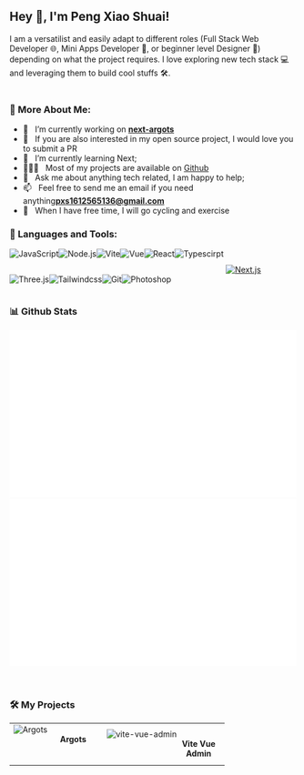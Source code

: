 ## Hey 👋, I'm Peng Xiao Shuai!

I am a versatilist and easily adapt to different roles (Full Stack Web Developer 🌐, Mini Apps Developer 📱, or beginner level Designer 🎨) depending on what the project requires. I love exploring new tech stack 💻 and leveraging them to build cool stuffs 🛠️.
<br/>
<br/>

### 🧐 More About Me:

- 🔭 &nbsp; I’m currently working on [**next-argots**](https://github.com/peng-xiao-shuai/next-argots)
- 🤝 &nbsp; If you are also interested in my open source project, I would love you to submit a PR
- 🌱 &nbsp; I’m currently learning Next;
- 👨🏻‍💻 &nbsp; Most of my projects are available on [Github](https://github.com/peng-xiao-shuai?tab=repositories)
- 💬 &nbsp; Ask me about anything tech related, I am happy to help;
- 📫 &nbsp; Feel free to send me an email if you need anything**pxs1612565136@gmail.com**
- 🚴 &nbsp; When I have free time, I will go cycling and exercise
  <br>

### 🔨 Languages and Tools:

<a href="https://developer.mozilla.org/en-US/docs/Web/JavaScript" target="_blank"> <img align="left" alt="JavaScript" height ="42px"  src="https://cdn.jsdelivr.net/gh/devicons/devicon@latest/icons/javascript/javascript-original.svg"> </a>
<a href="https://www.typescriptlang.org/" target="_blank" style="display: inline-block;"><img align="left" alt="Typescirpt" height ="42px" src="https://cdn.jsdelivr.net/gh/devicons/devicon@latest/icons/typescript/typescript-original.svg"></a>
<a href="https://nodejs.org" target="_blank"><img align="left" alt="Node.js" height ="42px" src="https://cdn.jsdelivr.net/gh/devicons/devicon@latest/icons/nodejs/nodejs-original.svg"></a>
<a href="https://vitejs.dev/" target="_blank"><img align="left" alt="Vite" height ="42px" src="https://cdn.jsdelivr.net/gh/devicons/devicon@latest/icons/vitejs/vitejs-original.svg"></a>
<a href="https://vuejs.org/" target="_blank"> <img align="left" alt="Vue" height ="42px" src="https://cdn.jsdelivr.net/gh/devicons/devicon@latest/icons/vuejs/vuejs-original.svg"></a>
<a href="https://reactjs.org/" target="_blank"> <img align="left" alt="React" height ="42px" src="https://cdn.jsdelivr.net/gh/devicons/devicon@latest/icons/react/react-original.svg"></a>
<a href="https://nextjs.org/" target="_blank"> <img src="https://cdn.jsdelivr.net/gh/devicons/devicon@latest/icons/nextjs/nextjs-original.svg" alt="Next.js" height='42px'/> </a>
<a href="https://threejs.org/" target="_blank"><img align="left" alt="Three.js" height ="42px" src="https://cdn.jsdelivr.net/gh/devicons/devicon@latest/icons/threejs/threejs-original.svg"></a>
<a href="https://tailwindcss.com/" target="_blank"> <img align="left" src="https://cdn.jsdelivr.net/gh/devicons/devicon@latest/icons/tailwindcss/tailwindcss-original.svg" alt="Tailwindcss" height ="42px"/> </a>
<a href="https://git-scm.com/" target="_blank"> <img src="https://cdn.jsdelivr.net/gh/devicons/devicon@latest/icons/git/git-original.svg" align="left" alt="Git" height='42px'/> </a>
<a href="https://www.adobe.com/products/photoshop.html" target="_blank"> <img src="https://cdn.jsdelivr.net/gh/devicons/devicon@latest/icons/photoshop/photoshop-original.svg" align="left" alt="Photoshop" height='42px'/> </a>

<br>

### 📊 Github Stats

<a href='https://github.com/peng-xiao-shuai/github-stats-transparent'>
  
![Stats Overview](https://raw.githubusercontent.com/peng-xiao-shuai/github-stats-transparent/output/generated/overview.svg)
![Most Used Languages](https://raw.githubusercontent.com/peng-xiao-shuai/github-stats-transparent/output/generated/languages.svg)

</a>

<br>

### 🛠️ My Projects

<table>
	<tr>
		<td align="center" width='150'>
			<a
				href="https://github.com/peng-xiao-shuai/next-argots"
				target="_blank"
			>
				<img
					alt="Argots"
					src="https://argots.cn/logo.svg"
					height="68"
					align="left"
				/>
			</a>
			<br/>
			<b>Argots</b>
		</td>
		<td align="center" width='200'>
			<a
				href="https://github.com/peng-xiao-shuai/vite-vue-admin"
				target="_blank"
			>
				<img
					alt="vite-vue-admin"
					src="https://github.com/peng-xiao-shuai/vite-vue-admin/raw/master/src/assets/logo.svg"
					height="48"
					align="left"
				/>
			</a>
			<br/>
			<b>Vite Vue Admin</b>
		</td>
	</tr>
</table>
